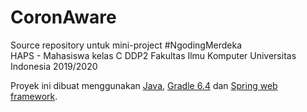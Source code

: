 # CoronAware
Source repository untuk mini-project #NgodingMerdeka<br/>
HAPS - Mahasiswa kelas C DDP2 Fakultas Ilmu Komputer Universitas Indonesia 2019/2020<br/>

Proyek ini dibuat menggunakan [Java](http://www.oracle.com/technetwork/java/),
[Gradle 6.4](https://gradle.org/)
dan [Spring web framework](https://spring.io/projects/spring-boot).


